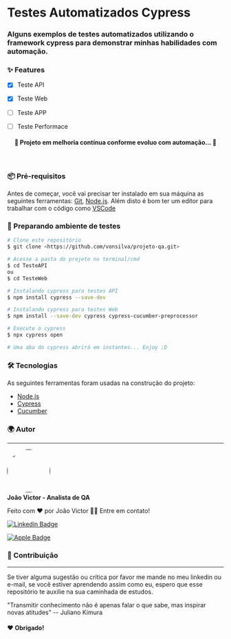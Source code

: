 # Testes Automatizados Cypress

### Alguns exemplos de testes automatizados utilizando o framework cypress para demonstrar minhas habilidades com automação.


### ✨ Features

- [x] Teste API
- [x] Teste Web
- [ ] Teste APP
- [ ] Teste Performace


<h4 align="center"> 
	🚧  Projeto em melhoria contínua conforme evoluo com automação...  🚧<br>
</h4><br>


### 📦 Pré-requisitos

Antes de começar, você vai precisar ter instalado em sua máquina as seguintes ferramentas:
[Git](https://git-scm.com), [Node.js](https://nodejs.org/en/). 
Além disto é bom ter um editor para trabalhar com o código como [VSCode](https://code.visualstudio.com/)

### 🔨 Preparando ambiente de testes

```bash
# Clone este repositório
$ git clone <https://github.com/vonsilva/projeto-qa.git>

# Acesse a pasta do projeto no terminal/cmd
$ cd TesteAPI
ou
$ cd TesteWeb

# Instalando cypress para testes API
$ npm install cypress --save-dev

# Instalando cypress para testes Web
$ npm install --save-dev cypress cypress-cucumber-preprocessor

# Execute o cypress
$ npx cypress open

# Uma aba do cypress abrirá em instantes... Enjoy ;D
```


### 🛠 Tecnologias

As seguintes ferramentas foram usadas na construção do projeto:

- [Node.js](https://nodejs.org/en/)
- [Cypress](https://docs.cypress.io/)
- [Cucumber](https://cucumber.io/)


### 🌍 Autor
---

<a href="">
 <img style="border-radius: 50%;" src="https://media-exp1.licdn.com/dms/image/C4E03AQGvq8scrFRDnA/profile-displayphoto-shrink_200_200/0/1589585121171?e=1625097600&v=beta&t=_BYqIqwAQ1V7ncW2P_nDo40WZSdyP5jcQ_jyM2tbd3I" width="100px;" alt=""/>
 <a/><br>
<b>João Victor - Analista de QA</b><br>
	
Feito com ❤️ por João Victor 👋🏽 Entre em contato!

[![Linkedin Badge](https://img.shields.io/badge/-João-blue?style=flat-square&logo=Linkedin&logoColor=white&link=https://www.linkedin.com/in/joao-alves-silva/)](https://www.linkedin.com/in/joao-alves-silva/) 

[![Apple Badge](https://img.shields.io/badge/-alves.joao978@icloud.com-gray?style=flat-square&logo=Apple&logoColor=white&link=mailto:alves.joao978@icloud.com)](mailto:alves.joao978@icloud)<br>


### 🤝 Contribuição
---

Se tiver alguma sugestão ou crítica por favor me mande no meu linkedin ou e-mail, se você estiver aprendendo assim como eu, espero que esse repositório te auxilie na sua caminhada de estudos.

"Transmitir conhecimento não é apenas falar o que sabe, mas inspirar novas atitudes" -- Juliano Kimura


#### ❤️ Obrigado!

